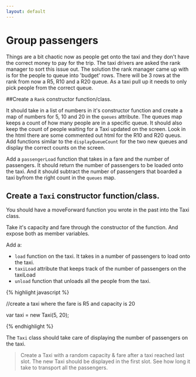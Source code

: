 ```yaml
---
layout: default
---
```


# Group passengers

Things are a bit chaotic now as people get onto the taxi and they don't have the correct money to pay for the trip.
The taxi drivers are asked the rank manager to sort this issue out. The solution the rank manager came up with is
for the people to queue into 'budget' rows. There will be 3 rows at the rank from now a R5, R10 and a R20 queue. As a taxi pull up
it needs to only pick people from the correct queue.

##Create a `Rank` constructor function/class.

It should take in a list of numbers in it's constructor function and create a map of numbers for 5, 10 and 20 in the `queues` attribute. The queues map keeps a count of how many people are in a specific queue. It should also keep the count of people waiting for a Taxi updated on the screen. Look in the html there are some commented out html for the R10 and R20 queus. Add functions similar to the `displayQueueCount` for the two new queues and display the correct counts on the screen.

Add a `passengerLoad` function that takes in a fare and the number of passengers. It should return the number of passengers to be loaded onto the taxi. And it should subtract the number of passengers that boarded a taxi byfrom the right count in the `queues` map.

## Create a `Taxi` constructor function/class.

You should have a moveForward function you wrote in the past into the Taxi class.

Take it's capacity and fare through the constructor of the function. And expose both as member variables.

Add a:
* `load` function on the taxi. It takes in a number of passengers to load onto the taxi.
* `taxiLoad` attribute that keeps track of the number of passengers on the taxiLoad
* `unload` function that unloads all the people from the taxi.

{% highlight javascript %}

//create a taxi where the fare is R5 and capacity is 20

var taxi = new Taxi(5, 20);

{% endhighlight %}

The `Taxi` class should take care of displaying the number of passengers on the taxi.

> Create a Taxi with a random capacity & fare after a taxi reached last slot. The new Taxi should be displayed in the first slot. See how long it take to transport all the passengers.
